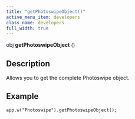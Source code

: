 ```yaml
---
title: "getPhotoswipeObject()"
active_menu_item: developers
class_name: developers
full_width: true
---
```



obj **getPhotoswipeObject** ()

## Description

Allows you to get the complete Photoswipe object.

## Example

    app.w("Photoswipe").getPhotoswipeObject();  
   
